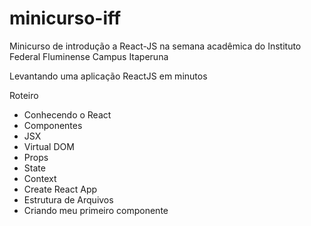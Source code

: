# minicurso-iff
Minicurso de introdução a React-JS na semana acadêmica do Instituto Federal Fluminense Campus Itaperuna

Levantando uma aplicação ReactJS em minutos 

Roteiro 
- Conhecendo o React
- Componentes
- JSX
- Virtual DOM
- Props
- State
- Context
- Create React App
- Estrutura de Arquivos
- Criando meu primeiro componente




